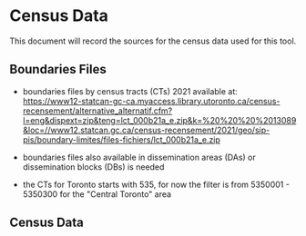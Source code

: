 # Census Data
This document will record the sources for the census data used for this tool. 
## Boundaries Files
- boundaries files by census tracts (CTs) 2021 available at: https://www12-statcan-gc-ca.myaccess.library.utoronto.ca/census-recensement/alternative_alternatif.cfm?l=eng&dispext=zip&teng=lct_000b21a_e.zip&k=%20%20%20%2013089&loc=//www12.statcan.gc.ca/census-recensement/2021/geo/sip-pis/boundary-limites/files-fichiers/lct_000b21a_e.zip 

- boundaries files also available in dissemination areas (DAs) or dissemination blocks (DBs) is needed
- the CTs for Toronto starts with 535, for now the filter is from 5350001 - 5350300 for the "Central Toronto" area

## Census Data